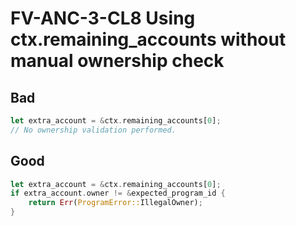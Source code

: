 # FV-ANC-3-CL8 Using ctx.remaining\_accounts without manual ownership check

## Bad


```rust
let extra_account = &ctx.remaining_accounts[0];
// No ownership validation performed.
```

## Good


```rust
let extra_account = &ctx.remaining_accounts[0];
if extra_account.owner != &expected_program_id {
    return Err(ProgramError::IllegalOwner);
}
```
